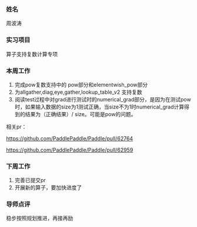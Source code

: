 ### 姓名

周波涛

### 实习项目

算子支持复数计算专项

### 本周工作

1. 完成pow复数支持中的 pow部分和elementwish_pow部分
2. 为allgather,diag,eye,gather,lookup_table_v2 支持复数
3. 阅读test过程中对grad进行测试时的numerical_grad部分，是因为在测试pow时，如果输入数据的size为1测试正确，当size不为1时numerical_grad计算得到的结果为（正确结果）/ size。可能是pow的问题。

相关pr：

https://github.com/PaddlePaddle/Paddle/pull/62764

https://github.com/PaddlePaddle/Paddle/pull/62959

### 下周工作

1. 完善已提交pr
2. 开展新的算子，要加快进度了

### 导师点评
稳步按照规划推进，再接再励
